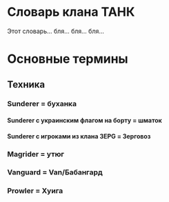 # Словарь клана ТАНК
Этот словарь... бля... бля... бля...

# Основные термины
## Техника
### Sunderer = буханка
#### Sunderer с украинским флагом на борту = шматок
#### Sunderer с игроками из клана 3EPG = Зерговоз
### Magrider = утюг
### Vanguard = Van/Бабангард
### Prowler = Хуига
